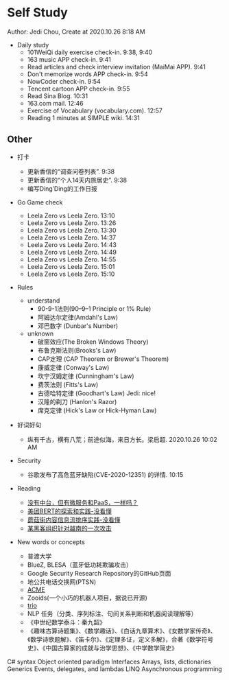 # Self Study

Author: Jedi Chou, Create at 2020.10.26 8:18 AM

* Daily study
  * 101WeiQi daily exercise check-in. 9:38, 9:40
  * 163 music APP check-in. 9:41
  * Read articles and check interview invitation (MaiMai APP). 9:41
  * Don't memorize words APP check-in. 9:54
  * NowCoder check-in. 9:54
  * Tencent cartoon APP check-in. 9:55
  * Read Sina Blog. 10:31
  * 163.com mail. 12:46
  * Exercise of Vocabulary (vocabulary.com). 12:57
  * Reading 1 minutes at SIMPLE wiki. 14:31

## Other

* 打卡
  * 更新香信的“调查问卷列表”. 9:38
  * 更新香信的“个人14天内旅居史”. 9:38
  * 编写Ding’Ding的工作日报

* Go Game check
  * Leela Zero vs Leela Zero. 13:10
  * Leela Zero vs Leela Zero. 13:26
  * Leela Zero vs Leela Zero. 13:30
  * Leela Zero vs Leela Zero. 14:37
  * Leela Zero vs Leela Zero. 14:43
  * Leela Zero vs Leela Zero. 14:49
  * Leela Zero vs Leela Zero. 14:55
  * Leela Zero vs Leela Zero. 15:01
  * Leela Zero vs Leela Zero. 15:10

* Rules
  * understand
    * 90-9-1法则(90–9–1 Principle or 1% Rule)
    * 阿姆达尔定律(Amdahl's Law)
    * 邓巴数字 (Dunbar's Number)
  * unknown
    * 破窗效应(The Broken Windows Theory)
    * 布鲁克斯法则(Brooks's Law)
    * CAP定理 (CAP Theorem or Brewer's Theorem)
    * 康威定律 (Conway's Law)
    * 坎宁汉姆定律 (Cunningham's Law)
    * 费茨法则 (Fitts's Law)
    * 古德哈特定律 (Goodhart's Law) Jedi: nice!
    * 汉隆的剃刀 (Hanlon's Razor)
    * 席克定律 (Hick's Law or Hick-Hyman Law)

* 好词好句
  * 纵有千古，横有八荒；前途似海，来日方长。梁启超. 2020.10.26 10:02 AM

* Security
  * 谷歌发布了高危蓝牙缺陷(CVE-2020-12351) 的详情. 10:15

* Reading
  * [没有中台，但有微服务和PaaS，一样吗？](https://www.infoq.cn/article/LPU5IVz99KTQLtLqjxyk?utm_source=feedly&utm_medium=article)
  * [美团BERT的探索和实践-没看懂](https://www.infoq.cn/article/4NBUrufq060VRagU3XoE?utm_source=feedly&utm_medium=article)
  * [蘑菇街内容信息流排序实践-没看懂](https://www.infoq.cn/article/fP0f4yeWqlRdURb1rkEE?utm_source=feedly&utm_medium=article)
  * [某黑客组织针对越南的一次攻击](https://www.anquanke.com/post/id/189711)

* New words or concepts
  * 普渡大学
  * BlueZ, BLESA（蓝牙低功耗欺骗攻击）
  * Google Security Research Repository的GitHub页面
  * 地公共电话交换网(PTSN)
  * [ACME](https://github.com/letsencrypt/acme-spec)
  * Zooids(一个小巧的机器人项目，据说已开源)
  * [trio](https://en.wikipedia.org/wiki/Trio_(music))
  * NLP 任务（分类、序列标注、句间关系判断和机器阅读理解等）
  * 《中世纪数学泰斗：秦九韶》
  * 《趣味古算诗题集》、《数学趣话》、《白话九章算术》、《女数学家传奇》、《数学诗歌题解》、《笛卡尔》、《定理多证，定义多解》，合著《数学符号史》、《中国古算家的成就与治学思想》、《中学数学简史》

C# syntax
Object oriented paradigm
Interfaces
Arrays, lists, dictionaries
Generics
Events, delegates, and lambdas
LINQ
Asynchronous programming
